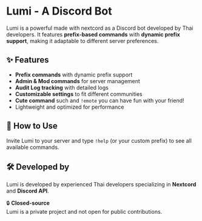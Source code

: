 # Lumi - A Discord Bot  

Lumi is a powerful made with nextcord as a Discord bot developed by Thai developers. It features **prefix-based commands** with **dynamic prefix support**, making it adaptable to different server preferences.  

## ✨ Features  
- **Prefix commands** with dynamic prefix support  
- **Admin & Mod commands** for server management  
- **Audit Log tracking** with detailed logs  
- **Customizable settings** to fit different communities
- **Cute command** such and `!emote` you can have fun with your friend! 
- Lightweight and optimized for performance  

## 🚀 How to Use  
Invite Lumi to your server and type `!help` (or your custom prefix) to see all available commands.  

## 🛠 Developed by  
Lumi is developed by experienced Thai developers specializing in **Nextcord** and **Discord API**.  

🔒 **Closed-source**  
Lumi is a private project and not open for public contributions.  


